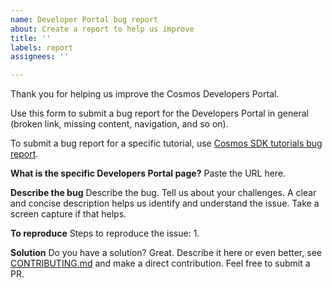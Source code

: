 ```yaml
---
name: Developer Portal bug report
about: Create a report to help us improve
title: ''
labels: report
assignees: ''

---
```


Thank you for helping us improve the Cosmos Developers Portal. 

Use this form to submit a bug report for the Developers Portal in general (broken link, missing content, navigation, and so on). 

To submit a bug report for a specific tutorial, use [Cosmos SDK tutorials bug report](tutorials-bug-report.md).

**What is the specific Developers Portal page?**
Paste the URL here.

**Describe the bug**
Describe the bug. Tell us about your challenges. A clear and concise description helps us identify and understand the issue. Take a screen capture if that helps. 

**To reproduce**
Steps to reproduce the issue:
1. 


**Solution**
Do you have a solution? Great. Describe it here or even better, see [CONTRIBUTING.md](https://github.com/cosmos/sdk-tutorials/blob/master/CONTRIBUTING.md) and make a direct contribution. Feel free to submit a PR. 